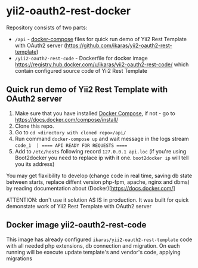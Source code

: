 # yii2-oauth2-rest-docker
Repository consists of two parts:
 - `/api` - [docker-compose](https://docs.docker.com/compose/) files for quick run demo of Yii2 Rest Template with OAuth2 server (https://github.com/ikaras/yii2-oauth2-rest-template)
 - `/yii2-oauth2-rest-code` - Dockerfile for docker image https://registry.hub.docker.com/u/ikaras/yii2-oauth2-rest-code/ which contain configured source code of Yii2 Rest Template

## Quick run demo of Yii2 Rest Template with OAuth2 server
1. Make sure that you have installed [Docker Compose](https://docs.docker.com/compose/), if not - go to https://docs.docker.com/compose/install/ 
2. Clone this repo.
3. Go to `cd <directory with cloned repo>/api/`
4. Run command `docker-compose up` and wait message in the logs stream `code_1  | ==== API READY FOR REQUESTS ====`
5. Add to `/etc/hosts` following record `127.0.0.1 api.loc` (if you're using Boot2docker you need to replace ip with it one. `boot2docker ip` will tell you its address) 

You may get flaxibility to develop (change code in real time, saving db state between starts, replace diffent version php-fpm, apache, nginx and dbms) by reading documentation about (Docker)[https://docs.docker.com/]

ATTENTION: don't use it solution AS IS in production. It was built for quick demonstate work of Yii2 Rest Template with OAuth2 server  

## Docker image yii2-oauth2-rest-code
This image has already configured `ikaras/yii2-oauth2-rest-template` code with all needed php extensions, db connection and migration. On each running will be execute update template's and vendor's code, applying migrations
